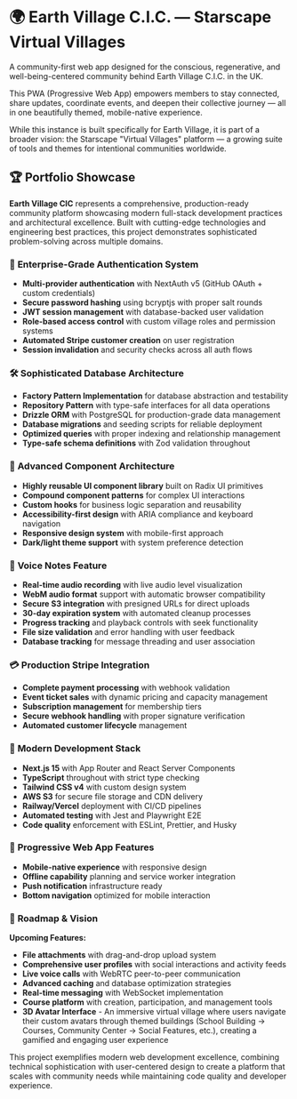 # 🌍 Earth Village C.I.C. — Starscape Virtual Villages

A community-first web app designed for the conscious, regenerative, and well-being-centered community behind Earth Village C.I.C. in the UK.

This PWA (Progressive Web App) empowers members to stay connected, share updates, coordinate events, and deepen their collective journey — all in one beautifully themed, mobile-native experience.

While this instance is built specifically for Earth Village, it is part of a broader vision: the Starscape "Virtual Villages" platform — a growing suite of tools and themes for intentional communities worldwide.

## 🏆 Portfolio Showcase

**Earth Village CIC** represents a comprehensive, production-ready community platform showcasing modern full-stack development practices and architectural excellence. Built with cutting-edge technologies and engineering best practices, this project demonstrates sophisticated problem-solving across multiple domains.

### 🔐 **Enterprise-Grade Authentication System**
- **Multi-provider authentication** with NextAuth v5 (GitHub OAuth + custom credentials)
- **Secure password hashing** using bcryptjs with proper salt rounds
- **JWT session management** with database-backed user validation
- **Role-based access control** with custom village roles and permission systems
- **Automated Stripe customer creation** on user registration
- **Session invalidation** and security checks across all auth flows

### 🛠️ **Sophisticated Database Architecture**
- **Factory Pattern Implementation** for database abstraction and testability
- **Repository Pattern** with type-safe interfaces for all data operations
- **Drizzle ORM** with PostgreSQL for production-grade data management
- **Database migrations** and seeding scripts for reliable deployment
- **Optimized queries** with proper indexing and relationship management
- **Type-safe schema definitions** with Zod validation throughout

### 🎨 **Advanced Component Architecture**
- **Highly reusable UI component library** built on Radix UI primitives
- **Compound component patterns** for complex UI interactions
- **Custom hooks** for business logic separation and reusability
- **Accessibility-first design** with ARIA compliance and keyboard navigation
- **Responsive design system** with mobile-first approach
- **Dark/light theme support** with system preference detection

### 🎵 **Voice Notes Feature**
- **Real-time audio recording** with live audio level visualization
- **WebM audio format** support with automatic browser compatibility
- **Secure S3 integration** with presigned URLs for direct uploads
- **30-day expiration system** with automated cleanup processes
- **Progress tracking** and playback controls with seek functionality
- **File size validation** and error handling with user feedback
- **Database tracking** for message threading and user association

### 💳 **Production Stripe Integration**
- **Complete payment processing** with webhook validation
- **Event ticket sales** with dynamic pricing and capacity management
- **Subscription management** for membership tiers
- **Secure webhook handling** with proper signature verification
- **Automated customer lifecycle** management

### 🚀 **Modern Development Stack**
- **Next.js 15** with App Router and React Server Components
- **TypeScript** throughout with strict type checking
- **Tailwind CSS v4** with custom design system
- **AWS S3** for secure file storage and CDN delivery
- **Railway/Vercel** deployment with CI/CD pipelines
- **Automated testing** with Jest and Playwright E2E
- **Code quality** enforcement with ESLint, Prettier, and Husky

### 📱 **Progressive Web App Features**
- **Mobile-native experience** with responsive design
- **Offline capability** planning and service worker integration
- **Push notification** infrastructure ready
- **Bottom navigation** optimized for mobile interaction

### 🔮 **Roadmap & Vision**
**Upcoming Features:**
- **File attachments** with drag-and-drop upload system
- **Comprehensive user profiles** with social interactions and activity feeds  
- **Live voice calls** with WebRTC peer-to-peer communication
- **Advanced caching** and database optimization strategies
- **Real-time messaging** with WebSocket implementation
- **Course platform** with creation, participation, and management tools
- **3D Avatar Interface** - An immersive virtual village where users navigate their custom avatars through themed buildings (School Building → Courses, Community Center → Social Features, etc.), creating a gamified and engaging user experience

This project exemplifies modern web development excellence, combining technical sophistication with user-centered design to create a platform that scales with community needs while maintaining code quality and developer experience.
